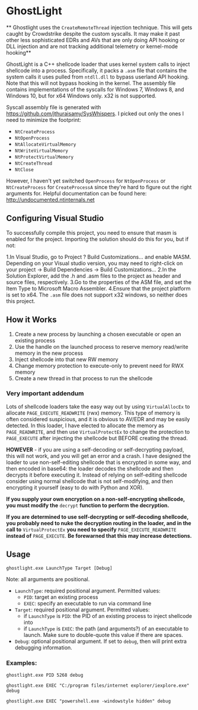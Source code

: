 # GhostLight
** Ghostlight uses the `CreateRemoteThread` injection technique. This will gets caught by Crowdstrike despite the custom syscalls. It may make it past 
other less sophisticated EDRs and AVs that are only doing API hooking or DLL injection and are not tracking additional telemetry or kernel-mode hooking** 

GhostLight is a C++ shellcode loader that uses kernel system calls to inject shellcode into a process. 
Specifically, it packs a `.asm` file that contains the system calls it uses pulled from `ntdll.dll` to bypass userland API hooking. 
Note that this will not bypass hooking in the kernel. The assembly file contains implementations of the syscalls for Windows 7, Windows 8, and Windows 10, but for x64 Windows only. x32 is not supported.

Syscall assembly file is generated with https://github.com/jthuraisamy/SysWhispers. I picked out only the ones I need to minimize the footprint:
* `NtCreateProcess`
* `NtOpenProcess`
* `NtAllocateVirtualMemory`
* `NtWriteVirtualMemory`
* `NtProtectVirtualMemory`
* `NtCreateThread`
* `NtClose`

However, I haven't yet switched `OpenProcess` for `NtOpenProcess` or `NtCreateProcess` for `CreateProcessA` since they're hard to figure out the right arguments for.
Helpful documentation can be found here: http://undocumented.ntinternals.net

## Configuring Visual Studio 
To successfully compile this project, you need to ensure that masm is enabled for the project. Importing the solution should do this for you, but if not:

1.In Visual Studio, go to Project ? Build Customizations... and enable MASM. Depending on your Visual studio version, you may need to right-click on your project -> Build Dependencies -> Build Customizations... 
2.In the Solution Explorer, add the .h and .asm files to the project as header and source files, respectively.
3.Go to the properties of the ASM file, and set the Item Type to Microsoft Macro Assembler.
4.Ensure that the project platform is set to x64. The `.asm` file does not support x32 windows, so neither does this project.


## How it Works
1. Create a new process by launching a chosen executable or open an existing process
2. Use the handle on the launched process to reserve memory read/write memory in the new process
3. Inject shellcode into that new RW memory
4. Change memory protection to execute-only to prevent need for RWX memory
5. Create a new thread in that process to run the shellcode


### Very important addendum
Lots of shellcode loaders take the easy way out by using `VirtualAllocEx` to allocate `PAGE_EXECUTE_READWRITE` (rwx) memory. This type of memory is often considered suspicious, 
and it is obvious to AV/EDR and may be easily detected.
In this loader, I have elected to allocate the memory as `PAGE_READWRITE`, and then use `VirtualProtectEx` to change the protection to `PAGE_EXECUTE` after injecting the shellcode but
BEFORE creating the thread. 

**HOWEVER** - if you are using a self-decoding or self-decrypting payload, this will not work, and you will get an error and a crash. I have designed the loader to use non-self-editing 
shellcode that is encrypted in some way, and then encoded in base64: the loader decodes the shellcode and then decrypts it before executing it. Instead of relying on self-editing shellcode
consider using normal shellcode that is not self-modifying, and then encrypting it yourself (easy to do with Python and XOR).

**If you supply your own encryption on a non-self-encrypting shellcode, you must modify the** `decrypt` **function to perform the decryption.**

**If you are determined to use self-decrypting or self-decoding shellcode, you probably need to nuke the decryption routing in the loader, and in the call to** `VirtualProtectEx` 
**you need to specify** `PAGE_EXECUTE_READWRITE` **instead of** `PAGE_EXECUTE`. **Be forewarned that this may increase detections.**

## Usage
```
ghostlight.exe LaunchType Target [Debug]
```

Note: all arguments are positional.
* `LaunchType`: required positional argument. Permitted values:
	* `PID`: target an existing process
	* `EXEC`: specify an executable to run via command line
* `Target`: required positional argument. Permitted values:
	* if `LaunchType` is `PID`: the PID of an existing process to inject shellcode into
	* if `LaunchType` is `EXEC`: the path (and arguments?) of an executable to launch. Make sure to double-quote this value if there are spaces.
* `Debug`: optional positional argument. If set to `debug`, then will print extra debugging information.

### Examples:
```
ghostlight.exe PID 5268 debug

ghostlight.exe EXEC "C:/program files/internet explorer/iexplore.exe" debug

ghostlight.exe EXEC "powershell.exe -windowstyle hidden" debug
```